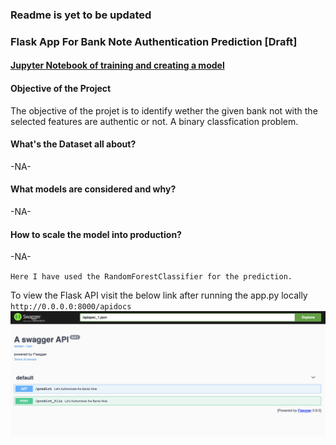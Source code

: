### Readme is yet to be updated

### Flask App For Bank Note Authentication Prediction [Draft]

#### [Jupyter Notebook of training and creating a model](https://github.com/KarthikKaiplody/ML_Apps/blob/master/Bank_Note_Authentication_App/Bank-Note-Authentication.ipynb)

#### Objective of the Project
The objective of the projet is to identify wether the given bank not with the selected features are authentic or not. A binary classfication problem.

#### What's the Dataset all about?
-NA-

#### What models are considered and why?
-NA-

#### How to scale the model into production?
-NA-

 `Here I have used the RandomForestClassifier for the prediction.`

To view the Flask API visit the below link after running the app.py locally `http://0.0.0.0:8000/apidocs`
 <img src="https://github.com/KarthikKaiplody/ML_Apps/blob/master/Bank_Note_Authentication_App/API_screenshot.png">


